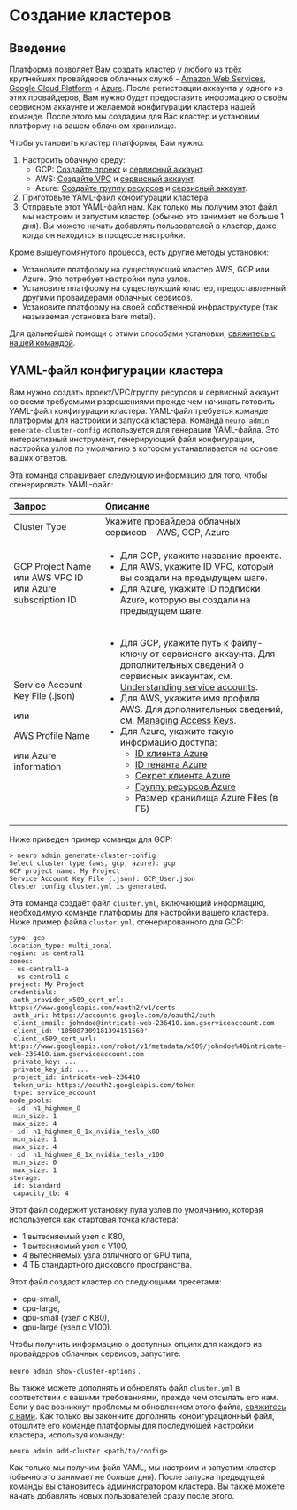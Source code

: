# Создание кластеров

## Введение

Платформа позволяет Вам создать кластер у любого из трёх крупнейших провайдеров облачных служб - [Amazon Web Services](https://aws.amazon.com/), [Google Cloud Platform](https://cloud.google.com/) и [Azure](https://azure.microsoft.com/en-in/). После регистрации аккаунта у одного из этих провайдеров, Вам нужно будет предоставить информацию о своём сервисном аккаунте и желаемой конфигурации кластера нашей команде. После этого мы создадим для Вас кластер и установим платформу на вашем облачном хранилище.

Чтобы установить кластер платформы, Вам нужно:

1. Настроить обачную среду:
   * GCP: [Создайте проект](https://cloud.google.com/appengine/docs/standard/nodejs/building-app/creating-project) и [сервисный аккаунт](https://cloud.google.com/iam/docs/creating-managing-service-accounts#creating).
   * AWS: [Создайте VPC](https://docs.aws.amazon.com/vpc/latest/userguide/vpc-getting-started.html#getting-started-create-vpc) и [сервисный аккаунт](https://docs.aws.amazon.com/IAM/latest/UserGuide/id_users_create.html).
   * Azure: [Создайте группу ресурсов](https://docs.microsoft.com/en-us/azure/azure-resource-manager/management/manage-resource-groups-portal#create-resource-groups) и [сервисный аккаунт](https://docs.microsoft.com/en-us/azure/active-directory/develop/howto-create-service-principal-portal).
2. Приготовьте YAML-файл конфигурации кластера.
3. Отправьте этот YAML-файл нам. Как только мы получим этот файл, мы настроим и запустим кластер \(обычно это занимает не больше 1 дня\). Вы можете начать добавлять пользователей в кластер, даже когда он находится в процессе настройки.

Кроме вышеупомянутого процесса, есть другие методы установки:

* Установите платформу на существующий кластер AWS, GCP или Azure. Это потребует настройки пула узлов. 
* Установите платформу на существующий кластер, предоставленный другими провайдерами облачных сервисов.
* Установите платформу на своей собственной инфраструктуре \(так называемая установка bare metal\).

Для дальнейшей помощи с этими способами установки, [свяжитесь с нашей командой](mailto:team@neu.ro).

## YAML-файл конфигурации кластера

Вам нужно создать проект/VPC/группу ресурсов и сервисный аккаунт со всеми требуемыми разрешениями прежде чем начинать готовить YAML-файл конфигурации кластера. YAML-файл требуется команде платформы для настройки и запуска кластера. Команда `neuro admin generate-cluster-config` используется для генерации YAML-файла. Это интерактивный инструмент, генерирующий файл конфигурации, настройка узлов по умолчанию в котором устанавливается на основе ваших ответов.

Эта команда спрашивает следующую информацию для того, чтобы сгенерировать YAML-файл:

<table>
  <thead>
    <tr>
      <th style="text-align:left"><b>&#x417;&#x430;&#x43F;&#x440;&#x43E;&#x441;</b>
      </th>
      <th style="text-align:left"><b>&#x41E;&#x43F;&#x438;&#x441;&#x430;&#x43D;&#x438;&#x435;</b>
      </th>
    </tr>
  </thead>
  <tbody>
    <tr>
      <td style="text-align:left">Cluster Type</td>
      <td style="text-align:left">&#x423;&#x43A;&#x430;&#x436;&#x438;&#x442;&#x435; &#x43F;&#x440;&#x43E;&#x432;&#x430;&#x439;&#x434;&#x435;&#x440;&#x430;
        &#x43E;&#x431;&#x43B;&#x430;&#x447;&#x43D;&#x44B;&#x445; &#x441;&#x435;&#x440;&#x432;&#x438;&#x441;&#x43E;&#x432;
        - AWS, GCP, Azure</td>
    </tr>
    <tr>
      <td style="text-align:left">GCP Project Name &#x438;&#x43B;&#x438; AWS VPC ID &#x438;&#x43B;&#x438;
        Azure subscription ID</td>
      <td style="text-align:left">
        <ul>
          <li>&#x414;&#x43B;&#x44F; GCP, &#x443;&#x43A;&#x430;&#x436;&#x438;&#x442;&#x435;
            &#x43D;&#x430;&#x437;&#x432;&#x430;&#x43D;&#x438;&#x435; &#x43F;&#x440;&#x43E;&#x435;&#x43A;&#x442;&#x430;.</li>
          <li>&#x414;&#x43B;&#x44F; AWS, &#x443;&#x43A;&#x430;&#x436;&#x438;&#x442;&#x435;
            ID VPC, &#x43A;&#x43E;&#x442;&#x43E;&#x440;&#x44B;&#x439; &#x432;&#x44B;
            &#x441;&#x43E;&#x437;&#x434;&#x430;&#x43B;&#x438; &#x43D;&#x430; &#x43F;&#x440;&#x435;&#x434;&#x44B;&#x434;&#x443;&#x449;&#x435;&#x43C;
            &#x448;&#x430;&#x433;&#x435;.</li>
          <li>&#x414;&#x43B;&#x44F; Azure, &#x443;&#x43A;&#x430;&#x436;&#x438;&#x442;&#x435;
            ID &#x43F;&#x43E;&#x434;&#x43F;&#x438;&#x441;&#x43A;&#x438; Azure, &#x43A;&#x43E;&#x442;&#x43E;&#x440;&#x443;&#x44E;
            &#x432;&#x44B; &#x441;&#x43E;&#x437;&#x434;&#x430;&#x43B;&#x438; &#x43D;&#x430;
            &#x43F;&#x440;&#x435;&#x434;&#x44B;&#x434;&#x443;&#x449;&#x435;&#x43C;
            &#x448;&#x430;&#x433;&#x435;.</li>
        </ul>
      </td>
    </tr>
    <tr>
      <td style="text-align:left">
        <p>Service Account Key File (.json)</p>
        <p>&#x438;&#x43B;&#x438;</p>
        <p>AWS Profile Name</p>
        <p>&#x438;&#x43B;&#x438; Azure information</p>
      </td>
      <td style="text-align:left">
        <ul>
          <li>&#x414;&#x43B;&#x44F; GCP, &#x443;&#x43A;&#x430;&#x436;&#x438;&#x442;&#x435;
            &#x43F;&#x443;&#x442;&#x44C; &#x43A; &#x444;&#x430;&#x439;&#x43B;&#x443;-&#x43A;&#x43B;&#x44E;&#x447;&#x443;
            &#x43E;&#x442; &#x441;&#x435;&#x440;&#x432;&#x438;&#x441;&#x43D;&#x43E;&#x433;&#x43E;
            &#x430;&#x43A;&#x43A;&#x430;&#x443;&#x43D;&#x442;&#x430;. &#x414;&#x43B;&#x44F;
            &#x434;&#x43E;&#x43F;&#x43E;&#x43B;&#x43D;&#x438;&#x442;&#x435;&#x43B;&#x44C;&#x43D;&#x44B;&#x445;
            &#x441;&#x432;&#x435;&#x434;&#x435;&#x43D;&#x438;&#x439; &#x43E; &#x441;&#x435;&#x440;&#x432;&#x438;&#x441;&#x43D;&#x44B;&#x445;
            &#x430;&#x43A;&#x43A;&#x430;&#x443;&#x43D;&#x442;&#x430;&#x445;, &#x441;&#x43C;.
            <a
            href="https://cloud.google.com/iam/docs/understanding-service-accounts">Understanding service accounts</a>.</li>
          <li>&#x414;&#x43B;&#x44F; AWS, &#x443;&#x43A;&#x430;&#x436;&#x438;&#x442;&#x435;
            &#x438;&#x43C;&#x44F; &#x43F;&#x440;&#x43E;&#x444;&#x438;&#x43B;&#x44F;
            AWS. &#x414;&#x43B;&#x44F; &#x434;&#x43E;&#x43F;&#x43E;&#x43B;&#x43D;&#x438;&#x442;&#x435;&#x43B;&#x44C;&#x43D;&#x44B;&#x445;
            &#x441;&#x432;&#x435;&#x434;&#x435;&#x43D;&#x438;&#x439;, &#x441;&#x43C;.
            <a
            href="https://docs.aws.amazon.com/IAM/latest/UserGuide/id_credentials_access-keys.html">Managing Access Keys</a>.</li>
          <li>&#x414;&#x43B;&#x44F; Azure, &#x443;&#x43A;&#x430;&#x436;&#x438;&#x442;&#x435;
            &#x442;&#x430;&#x43A;&#x443;&#x44E; &#x438;&#x43D;&#x444;&#x43E;&#x440;&#x43C;&#x430;&#x446;&#x438;&#x44E;
            &#x434;&#x43E;&#x441;&#x442;&#x443;&#x43F;&#x430;:
            <ul>
              <li><a href="https://docs.microsoft.com/en-us/azure/active-directory/develop/howto-create-service-principal-portal#create-a-new-application-secret">ID &#x43A;&#x43B;&#x438;&#x435;&#x43D;&#x442;&#x430; Azure</a>
              </li>
              <li><a href="https://docs.microsoft.com/en-us/azure/active-directory/develop/howto-create-service-principal-portal#create-a-new-application-secret">ID &#x442;&#x435;&#x43D;&#x430;&#x43D;&#x442;&#x430; Azure</a>
              </li>
              <li><a href="https://docs.microsoft.com/en-us/azure/active-directory/develop/howto-create-service-principal-portal#create-a-new-application-secret">&#x421;&#x435;&#x43A;&#x440;&#x435;&#x442; &#x43A;&#x43B;&#x438;&#x435;&#x43D;&#x442;&#x430; Azure</a>
              </li>
              <li><a href="https://docs.microsoft.com/en-us/azure/active-directory/develop/howto-create-service-principal-portal#assign-a-role-to-the-application">&#x413;&#x440;&#x443;&#x43F;&#x43F;&#x443; &#x440;&#x435;&#x441;&#x443;&#x440;&#x441;&#x43E;&#x432; Azure</a>
              </li>
              <li>&#x420;&#x430;&#x437;&#x43C;&#x435;&#x440; &#x445;&#x440;&#x430;&#x43D;&#x438;&#x43B;&#x438;&#x449;&#x430;
                Azure Files (&#x432; &#x413;&#x411;)</li>
            </ul>
          </li>
        </ul>
      </td>
    </tr>
  </tbody>
</table>

Ниже приведен пример команды для GCP:

```text
> neuro admin generate-cluster-config
Select cluster type (aws, gcp, azure): gcp
GCP project name: My Project
Service Account Key File (.json): GCP_User.json
Cluster config cluster.yml is generated.
```

Эта команда создаёт файл `cluster.yml`, включающий информацию, необходимую команде платформы для настройки вашего кластера. Ниже пример файла `cluster.yml`, сгенерированного для GCP:

```text
type: gcp
location_type: multi_zonal
region: us-central1
zones:
- us-central1-a
- us-central1-c
project: My Project
credentials:
 auth_provider_x509_cert_url: https://www.googleapis.com/oauth2/v1/certs
 auth_uri: https://accounts.google.com/o/oauth2/auth
 client_email: johndoe@intricate-web-236410.iam.gserviceaccount.com
 client_id: '105087309181394151560'
 client_x509_cert_url: https://www.googleapis.com/robot/v1/metadata/x509/johndoe%40intricate-web-236410.iam.gserviceaccount.com
 private_key: ...
 private_key_id: ...
 project_id: intricate-web-236410
 token_uri: https://oauth2.googleapis.com/token
 type: service_account
node_pools:
- id: n1_highmem_8
 min_size: 1
 max_size: 4
- id: n1_highmem_8_1x_nvidia_tesla_k80
 min_size: 1
 max_size: 4
- id: n1_highmem_8_1x_nvidia_tesla_v100
 min_size: 0
 max_size: 1
storage:
 id: standard
 capacity_tb: 4
```

Этот файл содержит установку пула узлов по умолчанию, которая используется как стартовая точка кластера:

* 1 вытесняемый узел с K80,
* 1 вытесняемый узел с V100,
* 4 вытесняемых узла отличного от GPU типа,
* 4 ТБ стандартного дискового пространства.

Этот файл создаст кластер со следующими пресетами:

* cpu-small,
* cpu-large,
* gpu-small \(узел с K80\),
* gpu-large \(узел с V100\).

Чтобы получить информацию о доступных опциях для каждого из провайдеров облачных сервисов, запустите:

`neuro admin show-cluster-options` .

Вы также можете дополнять и обновлять файл `cluster.yml` в соответствии с вашими требованиями, прежде чем отсылать его нам. Если у вас возникнут проблемы м обновлением этого файла, [свяжитесь с нами](mailto:team@neu.ro). Как только вы закончите дополнять конфигурационный файл, отошлите его команде платформы для последующей настройки кластера, используя команду:

`neuro admin add-cluster <path/to/config>`

Как только мы получим файл YAML, мы настроим и запустим кластер \(обычно это занимает не больше дня\). После запуска предыдущей команды вы становитесь администратором кластера. Вы также можете начать добавлять новых пользователей сразу после этого.

